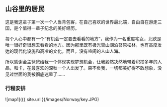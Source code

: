 ## 山谷里的居民

这是我这辈子第一次一个人当背包客，在自己喜欢的世界最北端，自由自在游走三国，是个值得一辈子纪念的美好经历。

每个人心中都有一个“有机会一定要去看看的地方”，我作为一名重度宅女，北欧是唯一很好奇很想去看看的地方。因为那里既有极光雪山湖泊苔原松林，也有高度发达的现代化设施和高冷的文化，而且，没有喧闹的人山人海。 

所以感谢金主爸爸给我一个体现实现梦想机会，让我毅然决然地带着积攒多年的人品，和卡，在最喜欢的深秋一个人出发了。果不负我，一切都美好得不敢想象，没见过世面的我被彻底迷晕了……
 
### 行程安排

![map1]({{ site.url }}/images/Norway/key.JPG)